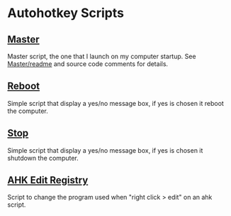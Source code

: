 Autohotkey Scripts
=========

[Master](Master)
-
Master script, the one that I launch on my computer startup. See [Master/readme](Master/readme.md) and source code comments for details.

[Reboot](reboot.ahk)
-
Simple script that display a yes/no message box, if yes is chosen it reboot the computer. 

[Stop](stop.ahk)
-
Simple script that display a yes/no message box, if yes is chosen it shutdown the computer.

[AHK Edit Registry](ahk_edit_registry.ahk)
-
Script to change the program used when "right click > edit" on an ahk script.
